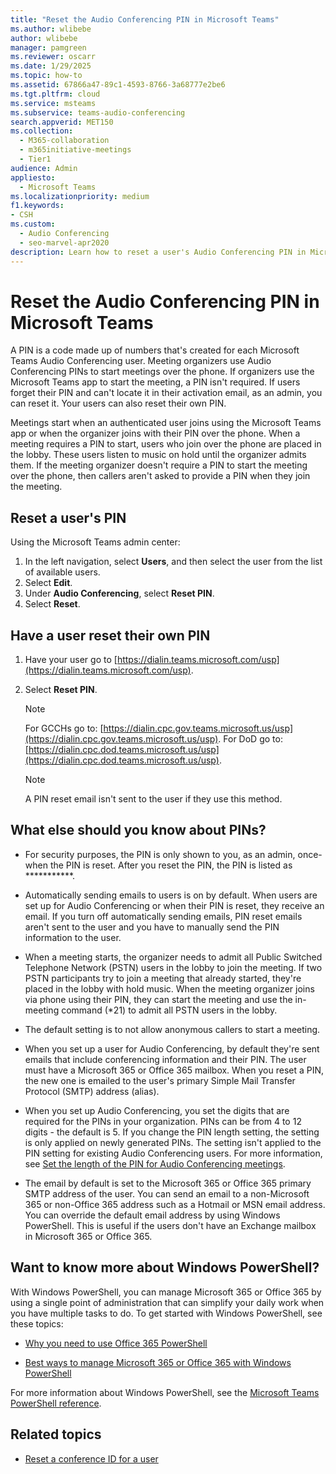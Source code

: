 ```yaml
---
title: "Reset the Audio Conferencing PIN in Microsoft Teams"
ms.author: wlibebe
author: wlibebe
manager: pamgreen
ms.reviewer: oscarr
ms.date: 1/29/2025
ms.topic: how-to
ms.assetid: 67866a47-89c1-4593-8766-3a68777e2be6
ms.tgt.pltfrm: cloud
ms.service: msteams
ms.subservice: teams-audio-conferencing
search.appverid: MET150
ms.collection: 
  - M365-collaboration
  - m365initiative-meetings
  - Tier1
audience: Admin
appliesto: 
  - Microsoft Teams
ms.localizationpriority: medium
f1.keywords:
- CSH
ms.custom: 
  - Audio Conferencing
  - seo-marvel-apr2020
description: Learn how to reset a user's Audio Conferencing PIN in Microsoft Teams, and learn important facts about PINs.
---
```


# Reset the Audio Conferencing PIN in Microsoft Teams

A PIN is a code made up of numbers that's created for each Microsoft Teams Audio Conferencing user. Meeting organizers use Audio Conferencing PINs to start meetings over the phone. If organizers use the Microsoft Teams app to start the meeting, a PIN isn't required. If users forget their PIN and can't locate it in their activation email, as an admin, you can reset it. Your users can also reset their own PIN.
  
Meetings start when an authenticated user joins using the Microsoft Teams app or when the organizer joins with their PIN over the phone. When a meeting requires a PIN to start, users who join over the phone are placed in the lobby. These users listen to music on hold until the organizer admits them. If the meeting organizer doesn't require a PIN to start the meeting over the phone, then callers aren't asked to provide a PIN when they join the meeting.

## Reset a user's PIN

Using the Microsoft Teams admin center:

1. In the left navigation, select **Users**, and then select the user from the list of available users.
2. Select **Edit**.
3. Under **Audio Conferencing**, select **Reset PIN**.
4. Select **Reset**.

## Have a user reset their own PIN

1. Have your user go to [https://dialin.teams.microsoft.com/usp](https://dialin.teams.microsoft.com/usp).
2. Select **Reset PIN**.

   > [!NOTE]
   > For GCCHs go to: [https://dialin.cpc.gov.teams.microsoft.us/usp](https://dialin.cpc.gov.teams.microsoft.us/usp).
   > For DoD go to: [https://dialin.cpc.dod.teams.microsoft.us/usp](https://dialin.cpc.dod.teams.microsoft.us/usp).

   > [!NOTE]
   > A PIN reset email isn't sent to the user if they use this method.

## What else should you know about PINs?

- For security purposes, the PIN is only shown to you, as an admin, once- when the PIN is reset. After you reset the PIN, the PIN is listed as ***********.

- Automatically sending emails to users is on by default. When users are set up for Audio Conferencing or when their PIN is reset, they receive an email. If you turn off automatically sending emails, PIN reset emails aren't sent to the user and you have to manually send the PIN information to the user.

- When a meeting starts, the organizer needs to admit all Public Switched Telephone Network (PSTN) users in the lobby to join the meeting. If two PSTN participants try to join a meeting that already started, they're placed in the lobby with hold music. When the meeting organizer joins via phone using their PIN, they can start the meeting and use the in-meeting command (*21) to admit all PSTN users in the lobby.
- The default setting is to not allow anonymous callers to start a meeting.

- When you set up a user for Audio Conferencing, by default they're sent emails that include conferencing information and their PIN. The user must have a Microsoft 365 or Office 365 mailbox. When you reset a PIN, the new one is emailed to the user's primary Simple Mail Transfer Protocol (SMTP) address (alias).

- When you set up Audio Conferencing, you set the digits that are required for the PINs in your organization. PINs can be from 4 to 12 digits - the default is 5. If you change the PIN length setting, the setting is only applied on newly generated PINs. The setting isn't applied to the PIN setting for existing Audio Conferencing users. For more information, see [Set the length of the PIN for Audio Conferencing meetings](Set-the-PIN-length-for-Audio-Conferencing-meetings-in-teams.md).

- The email by default is set to the Microsoft 365 or Office 365 primary SMTP address of the user. You can send an email to a non-Microsoft 365 or non-Office 365 address such as a Hotmail or MSN email address. You can override the default email address by using Windows PowerShell. This is useful if the users don't have an Exchange mailbox in Microsoft 365 or Office 365.

## Want to know more about Windows PowerShell?

With Windows PowerShell, you can manage Microsoft 365 or Office 365 by using a single point of administration that can simplify your daily work when you have multiple tasks to do. To get started with Windows PowerShell, see these topics:

- [Why you need to use Office 365 PowerShell](/microsoft-365/enterprise/why-you-need-to-use-microsoft-365-powershell)

- [Best ways to manage Microsoft 365 or Office 365 with Windows PowerShell](/previous-versions//dn568025(v=technet.10))

For more information about Windows PowerShell, see the [Microsoft Teams PowerShell reference](/powershell/module/teams).
  
## Related topics

- [Reset a conference ID for a user](reset-a-conference-id-for-a-user-in-teams.md)
